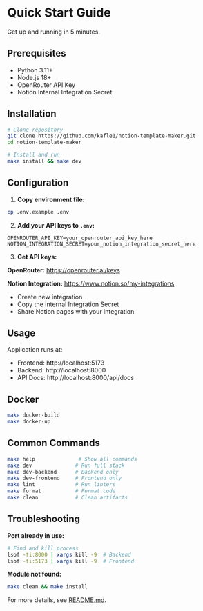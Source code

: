 # Quick Start Guide

Get up and running in 5 minutes.

## Prerequisites

- Python 3.11+
- Node.js 18+
- OpenRouter API Key
- Notion Internal Integration Secret

## Installation

```bash
# Clone repository
git clone https://github.com/kafle1/notion-template-maker.git
cd notion-template-maker

# Install and run
make install && make dev
```

## Configuration

1. **Copy environment file:**
```bash
cp .env.example .env
```

2. **Add your API keys to `.env`:**
```env
OPENROUTER_API_KEY=your_openrouter_api_key_here
NOTION_INTEGRATION_SECRET=your_notion_integration_secret_here
```

3. **Get API keys:**

**OpenRouter:** https://openrouter.ai/keys

**Notion Integration:** https://www.notion.so/my-integrations
- Create new integration
- Copy the Internal Integration Secret
- Share Notion pages with your integration

## Usage

Application runs at:
- Frontend: http://localhost:5173
- Backend: http://localhost:8000
- API Docs: http://localhost:8000/api/docs

## Docker

```bash
make docker-build
make docker-up
```

## Common Commands

```bash
make help              # Show all commands
make dev              # Run full stack
make dev-backend      # Backend only
make dev-frontend     # Frontend only
make lint             # Run linters
make format           # Format code
make clean            # Clean artifacts
```

## Troubleshooting

**Port already in use:**
```bash
# Find and kill process
lsof -ti:8000 | xargs kill -9  # Backend
lsof -ti:5173 | xargs kill -9  # Frontend
```

**Module not found:**
```bash
make clean && make install
```

For more details, see [README.md](README.md).
